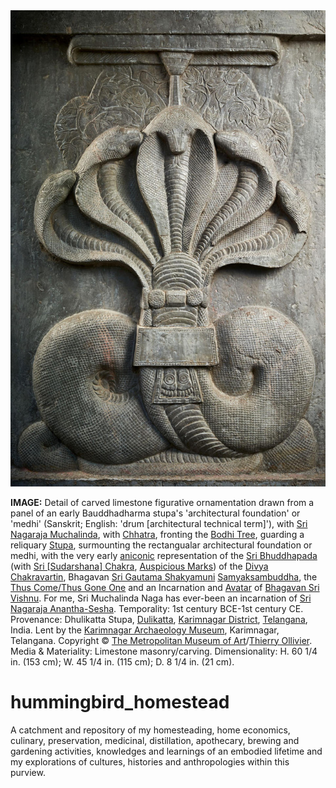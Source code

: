 <a href="assets/images/drum_panel_with_nagaraja_muchalinda_sada_1st_century_bce-1st_century_ce.india_dhulikatta_stupa_karimnagar_district_telanga.jpg">
  <img
    src="assets/images/drum_panel_with_nagaraja_muchalinda_sada_1st_century_bce-1st_century_ce.india_dhulikatta_stupa_karimnagar_district_telanga.jpg"
    alt="Drum Panel with Nagaraja Muchalinda"
    style="max-width: 100%; height: auto;"
  />
</a>

**IMAGE:** Detail of carved limestone figurative ornamentation drawn from a panel of an early Bauddhadharma stupa's 'architectural foundation' or 'medhi' (Sanskrit; English: 'drum \[architectural technical term]'), with [Sri Nagaraja Muchalinda](https://en.wikipedia.org/wiki/Mucilinda), with [Chhatra](https://en.wikipedia.org/wiki/Chatra_(umbrella)), fronting the [Bodhi Tree](https://en.wikipedia.org/wiki/Bodhi_tree), guarding a reliquary [Stupa](https://en.wikipedia.org/wiki/Stupa), surmounting the rectangualar architectural foundation or medhi, with the very early [aniconic](https://en.wikipedia.org/wiki/Aniconism) representation of the [Sri Bhuddhapada](https://en.wikipedia.org/wiki/Buddha_footprint) (with [Sri \[Sudarshana\] Chakra](https://en.wikipedia.org/wiki/Sudarshana_Chakra), [Auspicious Marks](https://en.wikipedia.org/wiki/Physical_characteristics_of_the_Buddha)) of the [Divya](https://en.wiktionary.org/wiki/%E0%A4%A6%E0%A4%BF%E0%A4%B5%E0%A5%8D%E0%A4%AF#Sanskrit) [Chakravartin](https://en.wikipedia.org/wiki/Chakravarti_(Sanskrit_term)), Bhagavan [Sri Gautama Shakyamuni](https://en.wikipedia.org/wiki/The_Buddha) [Samyaksambuddha](https://en.wikipedia.org/wiki/Buddhahood), the [Thus Come/Thus Gone One](https://en.wikipedia.org/wiki/Tath%C4%81gata) and an Incarnation and [Avatar](https://en.wikipedia.org/wiki/Avatar) of [Bhagavan Sri Vishnu](https://en.wikipedia.org/wiki/Vishnu). For me, Sri Muchalinda Naga has ever-been an incarnation of [Sri Nagaraja Anantha-Sesha](https://en.wikipedia.org/wiki/Shesha). Temporality: 1st century BCE-1st century CE. Provenance: Dhulikatta Stupa, [Dulikatta](https://en.wikipedia.org/wiki/Dhulikatta), [Karimnagar District](https://en.wikipedia.org/wiki/Karimnagar_district), [Telangana](https://en.wikipedia.org/wiki/Telangana), India. 
Lent by the [Karimnagar Archaeology Museum](https://commons.wikimedia.org/wiki/Category:District_Archaeological_Museum,_Karimnagar), Karimnagar, Telangana. Copyright © [The Metropolitan Museum of Art](https://en.wikipedia.org/wiki/Metropolitan_Museum_of_Art)/[Thierry Ollivier](https://www.flickr.com/people/tolliv/). Media & Materiality: Limestone masonry/carving. Dimensionality: H. 60 1/4 in. (153 cm); W. 45 1/4 in. (115 cm); D. 8 1/4 in. (21 cm). 

# hummingbird_homestead
A catchment and repository of my homesteading, home economics, culinary, preservation, medicinal, distillation, apothecary, brewing and gardening activities, knowledges and learnings of an embodied lifetime and my explorations of cultures, histories and anthropologies within this purview.

